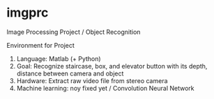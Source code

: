 # imgprc
Image Processing Project / Object Recognition

Environment for Project
1. Language: Matlab (+ Python)
2. Goal: Recognize staircase, box, and elevator button with its depth, distance between camera and object
3. Hardware: Extract raw video file from stereo camera
4. Machine learning: noy fixed yet / Convolution Neural Network
